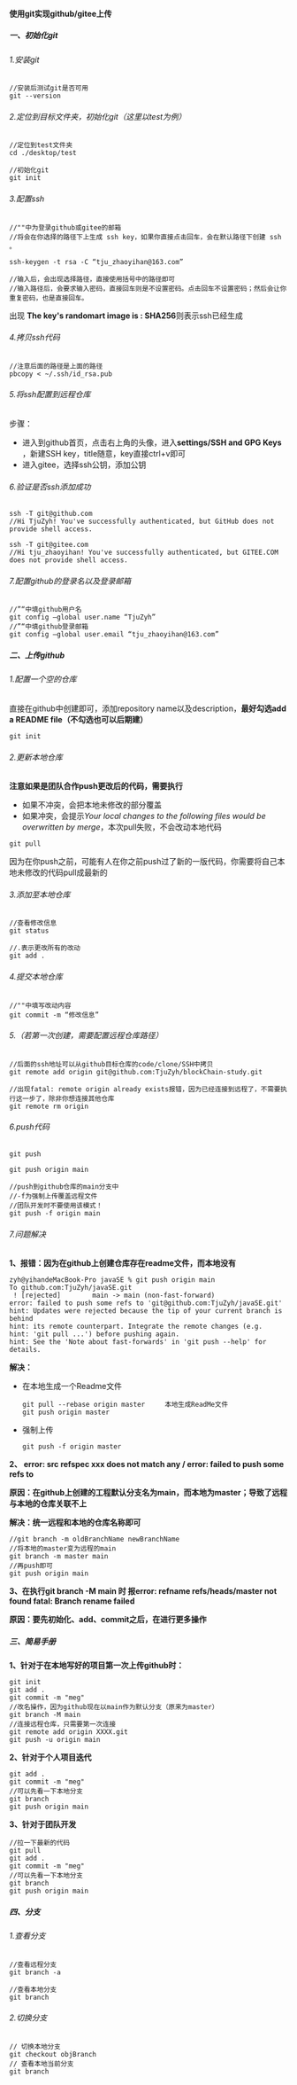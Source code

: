 #### 使用git实现github/gitee上传

##### 一、初始化git

###### 1.安装git

```
//安装后测试git是否可用
git --version
```

###### 2.定位到目标文件夹，初始化git（这里以test为例）

```
//定位到test文件夹
cd ./desktop/test

//初始化git
git init
```

###### 3.配置ssh

```
//""中为登录github或gitee的邮箱
//将会在你选择的路径下上生成 ssh key，如果你直接点击回车，会在默认路径下创建 ssh 。

ssh-keygen -t rsa -C “tju_zhaoyihan@163.com”

//输入后，会出现选择路径，直接使用括号中的路径即可
//输入路径后，会要求输入密码，直接回车则是不设置密码。点击回车不设置密码；然后会让你重复密码，也是直接回车。
```

出现 **The key's randomart image is :  SHA256**则表示ssh已经生成

###### 4.拷贝ssh代码

```
//注意后面的路径是上面的路径
pbcopy < ~/.ssh/id_rsa.pub
```

###### 5.将ssh配置到远程仓库

步骤：

- 进入到github首页，点击右上角的头像，进入**settings/SSH and GPG Keys** ，新建SSH key，title随意，key直接ctrl+v即可
- 进入gitee，选择ssh公钥，添加公钥

###### 6.验证是否ssh添加成功

```
ssh -T git@github.com
//Hi TjuZyh! You've successfully authenticated, but GitHub does not provide shell access.

ssh -T git@gitee.com
//Hi tju_zhaoyihan! You've successfully authenticated, but GITEE.COM does not provide shell access.
```

###### 7.配置github的登录名以及登录邮箱

```
//”“中填github用户名
git config –global user.name “TjuZyh”
//”“中填github登录邮箱
git config –global user.email “tju_zhaoyihan@163.com”
```

##### 二、上传github

###### 1.配置一个空的仓库

直接在github中创建即可，添加repository name以及description，**最好勾选add a README file（不勾选也可以后期建）**

```
git init
```

###### 2.更新本地仓库

**注意如果是团队合作push更改后的代码，需要执行**

- 如果不冲突，会把本地未修改的部分覆盖
- 如果冲突，会提示*Your local changes to the following files would be overwritten by merge*，本次pull失败，不会改动本地代码

```
git pull
```

因为在你push之前，可能有人在你之前push过了新的一版代码，你需要将自己本地未修改的代码pull成最新的

###### 3.添加至本地仓库

```
//查看修改信息
git status

//.表示更改所有的改动
git add .
```

###### 4.提交本地仓库

```
//""中填写改动内容
git commit -m “修改信息”
```

###### 5.（若第一次创建，需要配置远程仓库路径）

```
//后面的ssh地址可以从github目标仓库的code/clone/SSH中拷贝
git remote add origin git@github.com:TjuZyh/blockChain-study.git

//出现fatal: remote origin already exists报错，因为已经连接到远程了，不需要执行这一步了，除非你想连接其他仓库
git remote rm origin
```

###### 6.push代码

```
git push

git push origin main

//push到github仓库的main分支中
//-f为强制上传覆盖远程文件
//团队开发时不要使用该模式！
git push -f origin main
```

###### 7.问题解决

**1、报错：因为在github上创建仓库存在readme文件，而本地没有**

```
zyh@yihandeMacBook-Pro javaSE % git push origin main
To github.com:TjuZyh/javaSE.git
 ! [rejected]        main -> main (non-fast-forward)
error: failed to push some refs to 'git@github.com:TjuZyh/javaSE.git'
hint: Updates were rejected because the tip of your current branch is behind
hint: its remote counterpart. Integrate the remote changes (e.g.
hint: 'git pull ...') before pushing again.
hint: See the 'Note about fast-forwards' in 'git push --help' for details.
```

**解决：**

- 在本地生成一个Readme文件

  ```
  git pull --rebase origin master     本地生成ReadMe文件
  git push origin master
  ```

- 强制上传

  ```
  git push -f origin master
  ```

**2、 error: src refspec xxx does not match any / error: failed to push some refs to**

**原因：在github上创建的工程默认分支名为main，而本地为master；导致了远程与本地的仓库关联不上**

**解决：统一远程和本地的仓库名称即可**

```
//git branch -m oldBranchName newBranchName
//将本地的master变为远程的main
git branch -m master main
//再push即可
git push origin main
```

**3、在执行git branch -M main 时 报error: refname refs/heads/master not found  fatal: Branch rename failed**

**原因：要先初始化、add、commit之后，在进行更多操作**

##### 三、简易手册

**1、针对于在本地写好的项目第一次上传github时：**

```
git init
git add .
git commit -m "meg"
//改名操作，因为github现在以main作为默认分支（原来为master）
git branch -M main
//连接远程仓库，只需要第一次连接
git remote add origin XXXX.git
git push -u origin main
```

**2、针对于个人项目迭代**

```
git add .
git commit -m "meg"
//可以先看一下本地分支
git branch
git push origin main
```

**3、针对于团队开发**

```
//拉一下最新的代码
git pull
git add .
git commit -m "meg"
//可以先看一下本地分支
git branch
git push origin main
```

##### 四、分支

###### 1.查看分支

```
//查看远程分支
git branch -a

//查看本地分支
git branch
```

###### 2.切换分支

```
// 切换本地分支
git checkout objBranch
// 查看本地当前分支
git branch
```

